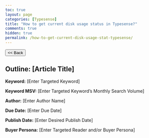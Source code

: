 ```yaml
---
toc: true
layout: page
categories: [Typesense]
title: "How to get current disk usage status in Typesense?"
comments: true
hidden: true
permalink: /how-to-get-current-disk-usage-stat-typesense/
---
```


<button class="back-button" onclick="window.history.back()"><< Back</button>

## Outline: [Article Title]

**Keyword:** [Enter Targeted Keyword]

**Keyword MSV:** [Enter Targeted Keyword’s Monthly Search Volume]

**Author:** [Enter Author Name]

**Due Date:** [Enter Due Date]

**Publish Date:** [Enter Desired Publish Date]

**Buyer Persona:** [Enter Targeted Reader and/or Buyer Persona]

<br>
